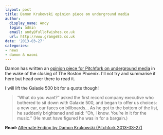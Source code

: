 ```yaml
---
layout: post
title: Damon Krukowski opinion piece on underground media
author:
  display_name: Andy
  login: admin
  email: andy@fullofwishes.co.uk
  url: http://www.grange85.co.uk
date: '2013-03-27'
categories:
- news
- damon & naomi
---
```

<p>Damon has written an <a href="http://pitchfork.com/features/oped/9093-alt-weeklies/">opinion piece for Pitchfork on underground media</a> in the wake of the closing of The Boston Phoenix. I'll not try and summarise it here but head over there to read it.</p>
<p>I will lift the Galaxie 500 bit for a quote though!</p>
<blockquote><p>“What do you want?” asked the first record company executive who bothered to sit down with Galaxie 500, and began to offer us choices: a new car, our faces on billboards… As he got to the bottom of the list, he suddenly brightened and said: “Oh, I know. You’re in it for the music.” (He must have figured he was in for a bargain.)</p></blockquote>
<p><strong>Read: </strong><a href="http://pitchfork.com/features/oped/9093-alt-weeklies/">Alternate Ending by Damon Krukowski (Pitchfork 2013-03-27)</a></p>
